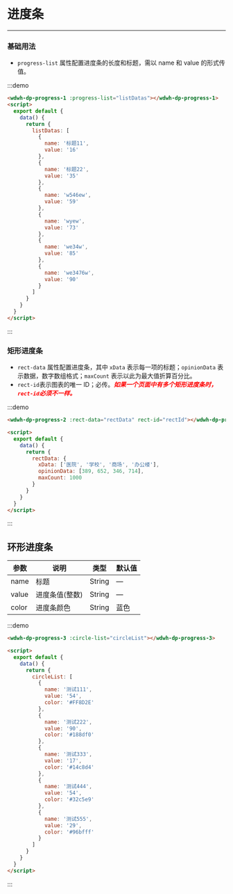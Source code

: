 # 进度条

---

### 基础用法

- `progress-list` 属性配置进度条的长度和标题，需以 name 和 value 的形式传值。

<div class="demo-block-dark">
  <wdwh-dp-progress-1 :progress-list="listDatas"></wdwh-dp-progress-1>
<script>
  export default {
    data() {
      return {
        listDatas: [
          {
            name: "标题11",
            value: "16",
          },
          {
            name: "标题22",
            value: "35",
          },
          {
            name: "w546ew",
            value: "59",
          },
          {
            name: "wyew",
            value: "73",
          },
          {
            name: "we3476w",
            value: "90",
          },
        ],
        rectData: {
          xData:['医院','学校','商场','办公楼'],
          opinionData:[389,652,346,714],
          maxCount:1000,
        },
        circleList:[
          {
            name: "测试111",
            value: "54",
            color:"#FF8D2E"
          },
          {
            name: "测试222",
            value: "90",
            color:"#188df0"
          },
          {
            name: "测试333",
            value: "17",
            color:"#14c8d4"
          },
          {
            name: "测试444",
            value: "54",
            color:"#32c5e9"
          },
          {
            name: "测试555",
            value: "29",
            color:"#96bfff"
          },
        ]
      };
    },
  }
</script>
</div>

:::demo

```html
<wdwh-dp-progress-1 :progress-list="listDatas"></wdwh-dp-progress-1>
<script>
  export default {
    data() {
      return {
        listDatas: [
          {
            name: '标题11',
            value: '16'
          },
          {
            name: '标题22',
            value: '35'
          },
          {
            name: 'w546ew',
            value: '59'
          },
          {
            name: 'wyew',
            value: '73'
          },
          {
            name: 'we34w',
            value: '85'
          },
          {
            name: 'we3476w',
            value: '90'
          }
        ]
      }
    }
  }
</script>
```

:::

### 矩形进度条

- `rect-data` 属性配置进度条，其中 `xData` 表示每一项的标题；`opinionData` 表示数据，数字数组格式；`maxCount` 表示以此为最大值折算百分比。
- `rect-id`表示图表的唯一 ID；必传。<font color="red">**_如果一个页面中有多个矩形进度条时，`rect-id`必须不一样。_**</font>

<div class="demo-block-dark">
  <wdwh-dp-progress-2 :rect-data="rectData" rect-id="rectId"></wdwh-dp-progress-2>
</div>

:::demo

```html
<wdwh-dp-progress-2 :rect-data="rectData" rect-id="rectId"></wdwh-dp-progress-2>

<script>
  export default {
    data() {
      return {
        rectData: {
          xData: ['医院', '学校', '商场', '办公楼'],
          opinionData: [389, 652, 346, 714],
          maxCount: 1000
        }
      }
    }
  }
</script>
```

:::

## 环形进度条

| 参数  | 说明           | 类型   | 默认值 |
| ----- | -------------- | ------ | ------ |
| name  | 标题           | String | —      |
| value | 进度条值(整数) | String | —      |
| color | 进度条颜色     | String | 蓝色   |

<div class="demo-block-dark">
  <wdwh-dp-progress-3 :circle-list="circleList"></wdwh-dp-progress-3>
</div>

:::demo

```html
<wdwh-dp-progress-3 :circle-list="circleList"></wdwh-dp-progress-3>

<script>
  export default {
    data() {
      return {
        circleList: [
          {
            name: '测试111',
            value: '54',
            color: '#FF8D2E'
          },
          {
            name: '测试222',
            value: '90',
            color: '#188df0'
          },
          {
            name: '测试333',
            value: '17',
            color: '#14c8d4'
          },
          {
            name: '测试444',
            value: '54',
            color: '#32c5e9'
          },
          {
            name: '测试555',
            value: '29',
            color: '#96bfff'
          }
        ]
      }
    }
  }
</script>
```

:::
